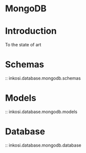 # MongoDB

# Introduction

To the state of art

# Schemas

:: inkosi.database.mongodb.schemas

# Models

:: inkosi.database.mongodb.models

# Database

:: inkosi.database.mongodb.database